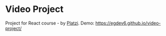 # Video Project

Project for React course - by [Platzi](https://platzi.com/cursos/react/).
Demo: https://egdev6.github.io/video-project/
